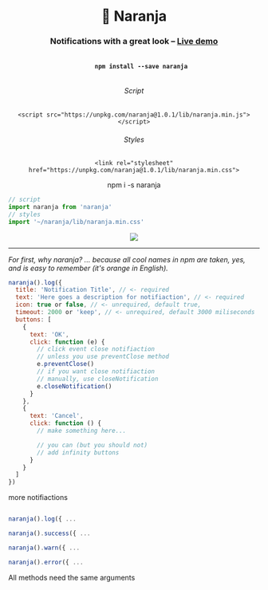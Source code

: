 


<h1 align="center">🍊 Naranja</h1>

<h3 align="center">Notifications with a great look – <a href="https://e1016.github.io/naranja-demo/">Live demo</a></h3>

<h4 align="center">
  <code>
    npm install --save naranja
  </code>
</h4>

<h6 align="center">Script</h6>
<p align="center">
<code>&lt;script src="https://unpkg.com/naranja@1.0.1/lib/naranja.min.js">&lt;/script&gt;</code>
</p>
<h6 align="center">Styles</h6>
<p align="center">
<code>&lt;link rel="stylesheet" href="https://unpkg.com/naranja@1.0.1/lib/naranja.min.css"&gt;</code>
</p>
<p align="center">npm i -s naranja</p>


```js
// script
import naranja from 'naranja'
// styles
import '~/naranja/lib/naranja.min.css'
```
<p align="center">
  <img src="https://i.imgur.com/8vWYkFd.gif" />
<p>

---

_For first, why naranja? ... because all cool names in npm are taken, yes, and is easy to remember (it's orange in English)._

```js
naranja().log({
  title: 'Notification Title', // <- required
  text: 'Here goes a description for notifiaction', // <- required
  icon: true or false, // <- unrequired, default true,
  timeout: 2000 or 'keep', // <- unrequired, default 3000 miliseconds
  buttons: [
    {
      text: 'OK',
      click: function (e) {
        // click event close notifiaction
        // unless you use preventClose method
        e.preventClose()
        // if you want close notifiaction
        // manually, use closeNotification
        e.closeNotification()
      }
    },
    {
      text: 'Cancel',
      click: function () {
        // make something here...

        // you can (but you should not)
        // add infinity buttons
      }
    }
  ]
})
```

more notifiactions

```js

naranja().log({ ...

naranja().success({ ...

naranja().warn({ ...

naranja().error({ ...

```

All methods need the same arguments
